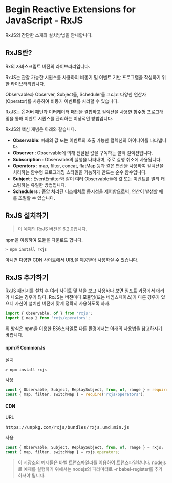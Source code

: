 # Begin Reactive Extensions  for JavaScript - RxJS
RxJS의 간단한 소개와 설치방법을 안내합니다.

## RxJS란?
Rx의 자바스크립트 버전의 라이브러리입니다.

RxJS는 관찰 가능한 시퀀스를 사용하여 비동기 및 이벤트 기반 프로그램을 작성하기 위한 라이브러리입니다.

Observable과 Observer, Subject들, Scheduler들 그리고 다양한 연산자(Operator)를 사용하여 비동기 이벤트를 처리할 수 있습니다.

RxJS는 옵저버 패턴과 이터레이터 패턴을 결합하고 컬렉션을 사용한 함수형 프로그래밍을 통해 이벤트 시퀀스를 관리하는 이상적인 방법입니다.

RxJS의 핵심 개념은 아래와 같습니다.
* **Observable**: 미래의 값 또는 이벤트의 호출 가능한 컬렉션의 아이디어를 나타냅니다.
* **Observer** : Observable에 의해 전달된 값을 구독하는 콜백 컬렉션입니다.
* **Subscription** : Observable의 실행을 나타내며, 주로 실행 취소에 사용됩니다.
* **Operators** : map, filter, concat, flatMap 등과 같은 연산을 사용하여 컬렉션을 처리하는 함수형 프로그래밍 스타일을 가능하게 만드는 순수 함수입니다.
* **Subject** : EventEmitter와 같이 여러 Observable들에 값 또는 이벤트를 멀티 캐스팅하는 유일한 방법입니다.
* **Schedulers** : 중앙 처리된 디스패쳐로 동시성을 제어함으로써, 연산이 발생할 때를 조절할 수 있습니다.

## RxJS 설치하기
> 이 예제의 RxJS 버전은 6.2.0입니다.

npm을 이용하여 모듈을 다운로드 합니다.
<pre><code>> npm install rxjs</code></pre>

아니면 다양한 CDN 사이트에서 URL을 제공받아 사용하실 수 있습니다.

## RxJS 추가하기
RxJS 패키지를 설치 후 여러 사이트 및 책을 보고 사용하다 보면 임포트 과정에서 에러가 나오는 경우가 많다.
RxJS는 버전마다 모듈명(또는 네임스페이스)가 다른 경우가 있으니 자신이 설치한 버전에 맞게 정확히 사용하도록 하자.

```javascript
import { Observable, of } from 'rxjs';
import { map } from 'rxjs/operators';
```

위 방식은 npm을 이용한 ES6스타일로 다른 환경에서는 아래의 사용법을 참고하시기 바랍니다.

#### npm과 CommonJs
설치
```
> npm install rxjs
```

사용
```javascript
const { Observable, Subject, ReplaySubject, from, of, range } = require('rxjs');
const { map, filter, switchMap } = require('rxjs/operators');
```

#### CDN
URL
<pre>https://unpkg.com/rxjs/bundles/rxjs.umd.min.js</pre>

사용
```javascript
const { Observable, Subject, ReplaySubject, from, of, range } = rxjs;
const { map, filter, switchMap } = rxjs.operators;
```


> 이 저장소의 예제들은 바벨 트랜스파일러를 이용하여 트랜스파일합니다.
nodejs로 예제를 실행하기 위해서는 nodejs의 파라미터로 -r babel-register를 추가하셔야 됩니다.
